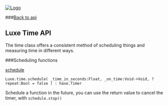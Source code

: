 
[![Logo](http://luxeengine.com/images/logo.png)](index.html)

###[Back to api](api.html)

## Luxe Time API

The time class offers a consistent method of scheduling things and measuring time in different ways.

<a name="SchedulingFunctions" ></a>

###Scheduling functions

<a name="schedule" href="#schedule">schedule</a>

	Luxe.time.schedule( _time_in_seconds:Float, _on_time:Void->Void, ?repeat:Bool = false ) : haxe.Timer
<span class="small_desc_flat"> Schedule a function in the future, you can use the return value to cancel the timer, with `schedule.stop()` </span>      





